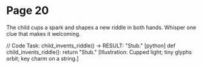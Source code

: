 # Page 20


The child cups a spark and shapes a new riddle in both hands.
Whisper one clue that makes it welcoming.

// Code Task: child_invents_riddle() → RESULT: "Stub."
[python]
def child_invents_riddle():
    return "Stub."
[Illustration: Cupped light; tiny glyphs orbit; key charm on a string.]
